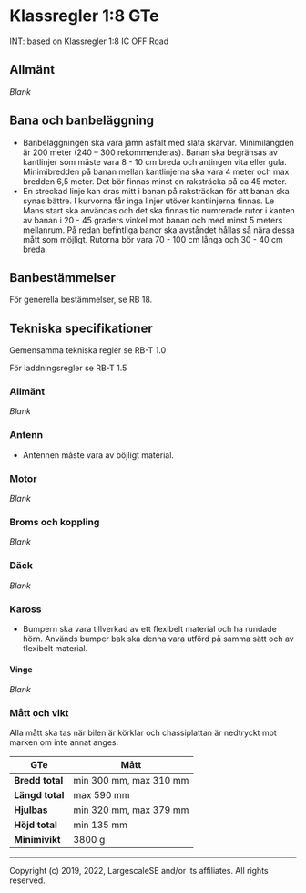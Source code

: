 
# Klassregler 1:8 GTe
INT: based on Klassregler 1:8 IC OFF Road

## Allmänt
*Blank*
## Bana och banbeläggning
- Banbeläggningen ska vara jämn asfalt med släta skarvar. Minimilängden är 200 meter (240 – 300 rekommenderas). Banan ska begränsas av kantlinjer som måste vara 8 - 10 cm breda och antingen vita eller gula. Minimibredden på banan mellan kantlinjerna ska vara 4 meter och max bredden 6,5 meter. Det bör finnas minst en raksträcka på ca 45 meter. 
- En streckad linje kan dras mitt i banan på raksträckan för att banan ska synas bättre. I kurvorna får inga linjer utöver kantlinjerna finnas. Le Mans start ska användas och det ska finnas tio numrerade rutor i kanten av banan i 20 - 45 graders vinkel mot banan och med minst 5 meters mellanrum. På redan befintliga banor ska avståndet hållas så nära dessa mått som möjligt. Rutorna bör vara 70 - 100 cm långa och 30 - 40 cm breda. 

## Banbestämmelser
För generella bestämmelser, se RB 18.
## Tekniska specifikationer
Gemensamma tekniska regler se RB-T 1.0

För laddningsregler se RB-T 1.5

### Allmänt
*Blank*
### Antenn
- Antennen måste vara av böjligt material.
### Motor
*Blank*
### Broms och koppling
*Blank*
### Däck
*Blank*
### Kaross
- Bumpern ska vara tillverkad av ett flexibelt material och ha rundade hörn. Används bumper bak ska denna vara utförd på samma sätt och av flexibelt material.
#### Vinge
*Blank*
### Mått och vikt
Alla mått ska tas när bilen är körklar och chassiplattan är nedtryckt mot marken om inte annat anges.

| GTe                 | Mått                                                                                   |
|---------------------|----------------------------------------------------------------------------------------|
| **Bredd total** | min 300 mm, max 310 mm |
| **Längd total** | max 590 mm |
| **Hjulbas** | min 320 mm, max 379 mm |
| **Höjd total**  | min 135 mm |
| **Minimivikt** | 3800 g |

---
Copyright (c) 2019, 2022, LargescaleSE and/or its affiliates. All rights reserved.
